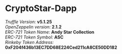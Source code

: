 # CryptoStar-Dapp

*Truffle Version:* **v5.1.25**  
*OpenZeppelin version:* **2.1.2**  
*ERC-721 Token Name:* **Andy Star Collection**  
*ERC-721 Token Symbol:* **ASC**  
*Rinkeby Token Address:* **0xF204f436b13EC7DD68E224Ced211cA8CE50DD182**  